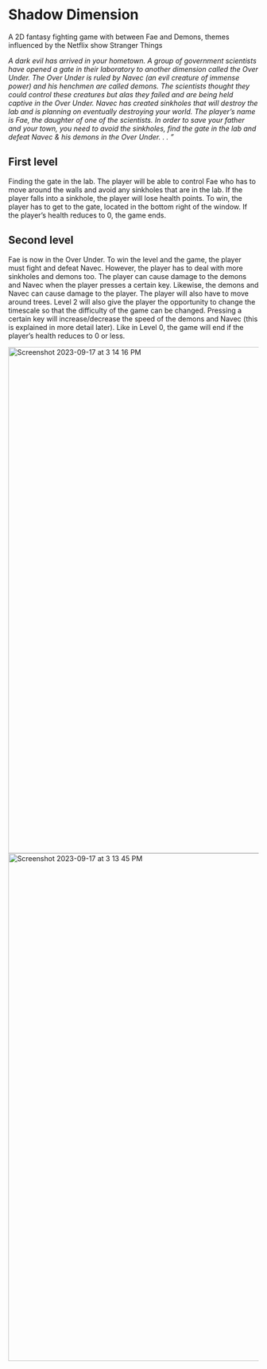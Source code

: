 # Shadow Dimension

A 2D fantasy fighting game with between Fae and Demons, themes influenced by the Netflix show Stranger Things

_A dark evil has arrived in your hometown. A group of government scientists have opened a gate in
their laboratory to another dimension called the Over Under. The Over Under is ruled by Navec
(an evil creature of immense power) and his henchmen are called demons. The scientists thought
they could control these creatures but alas they failed and are being held captive in the Over Under.
Navec has created sinkholes that will destroy the lab and is planning on eventually destroying your
world.
The player’s name is Fae, the daughter of one of the scientists. In order to save your father and
your town, you need to avoid the sinkholes, find the gate in the lab and defeat Navec & his demons
in the Over Under. . . ”_




## First level 
Finding the gate in the lab. The player will be able to control Fae who has to move around the walls and avoid any sinkholes that are in the lab. If the player falls into a sinkhole, the player will lose health points. To win, the player has to get to the gate, located in the bottom right of the window. If the player’s health reduces to 0, the game ends.

## Second level
Fae is now in the Over Under. To win the level
and the game, the player must fight and defeat Navec. However, the player has to deal with more
sinkholes and demons too. The player can cause damage to the demons and Navec when the player
presses a certain key. Likewise, the demons and Navec can cause damage to the player. The player
will also have to move around trees.
Level 2 will also give the player the opportunity to change the timescale so that the difficulty of
the game can be changed. Pressing a certain key will increase/decrease the speed of the demons
and Navec (this is explained in more detail later). Like in Level 0, the game will end if the player’s
health reduces to 0 or less.



<img width="1016" alt="Screenshot 2023-09-17 at 3 14 16 PM" src="https://github.com/ashleyteoh/shadowDimension/assets/77535526/bb16f94e-35a0-4acf-9576-5e21f002b08c">
<img width="1019" alt="Screenshot 2023-09-17 at 3 13 45 PM" src="https://github.com/ashleyteoh/shadowDimension/assets/77535526/6d3228a1-aba7-4733-a627-921ac67175e3">

